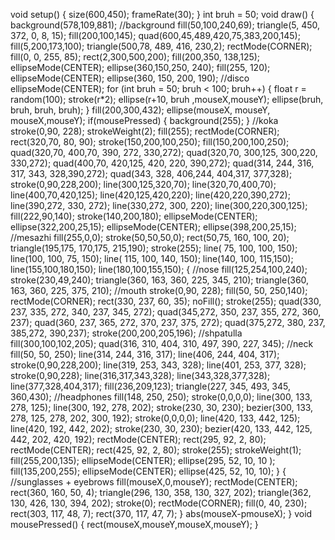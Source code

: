 void setup() {
   size(600,450);
   frameRate(30);
}
int bruh = 50;
void draw() {
   background(578,109,881);
   //background
   fill(50,100,240,69);
   triangle(5, 450, 372, 0, 8, 15);
   fill(200,100,145);
   quad(600,45,489,420,75,383,200,145);
   fill(5,200,173,100);
   triangle(500,78, 489, 416, 230,2);
   rectMode(CORNER);
   fill(0, 0, 255, 85);
   rect(2,300,500,200);
   fill(200,350, 138,125);
   ellipseMode(CENTER);
   ellipse(360,150,250, 240);
   fill(255, 120);
   ellipseMode(CENTER);
   ellipse(360, 150, 200, 190);
   //disco
   ellipseMode(CENTER);
   for (int bruh = 50; bruh < 100; bruh++) {
      float r = random(100);
      stroke(r*2);
      ellipse(r+10, bruh ,mouseX,mouseY);
      ellipse(bruh, bruh, bruh, bruh);
   }
   fill(200,300,432);
   ellipse(mouseX, mouseY, mouseX,mouseY); 
   if(mousePressed) {
      background(255);
   }
   //koka
   stroke(0,90, 228);
   strokeWeight(2);
   fill(255);
   rectMode(CORNER);
   rect(320,70, 80, 90);
   stroke(150,200,100,250);
   fill(150,200,100,250);
   quad(320,70, 400,70, 390, 272, 330,272);
   quad(320,70, 300,125, 300,220, 330,272);
   quad(400,70, 420,125, 420, 220, 390,272);
   quad(314, 244, 316, 317, 343, 328,390,272);
   quad(343, 328, 406,244, 404,317, 377,328);
   stroke(0,90,228,200);
   line(300,125,320,70);
   line(320,70,400,70);
   line(400,70,420,125);
   line(420,125,420,220);
   line(420,220,390,272);
   line(390,272, 330, 272);
   line(330,272, 300, 220);
   line(300,220,300,125);
   fill(222,90,140);
   stroke(140,200,180);
   ellipseMode(CENTER);
   ellipse(322,200,25,15);
   ellipseMode(CENTER);
   ellipse(398,200,25,15);
   //mesazhi
   fill(255,0,0);
   stroke(50,50,50,0);
   rect(50,75, 160, 100, 20);
   triangle(195,175, 170,175, 215,190);
   stroke(255);
   line( 75, 100, 100, 150);
   line(100, 100, 75, 150);
   line( 115, 100, 140, 150);
   line(140, 100, 115,150);
   line(155,100,180,150);
   line(180,100,155,150);
   {
      //nose
      fill(125,254,100,240);
      stroke(230,49,240);
      triangle(360, 163, 360, 225, 345, 210);
      triangle(360, 163, 360, 225, 375, 210);
      //mouth
      stroke(0,90, 228);
      fill(50, 50, 250,140);
      rectMode(CORNER);
      rect(330, 237, 60, 35);
      noFill();
      stroke(255);
      quad(330, 237, 335, 272, 340, 237, 345, 272);
      quad(345,272, 350, 237, 355, 272, 360, 237);
      quad(360, 237, 365, 272, 370, 237, 375, 272);
      quad(375,272, 380, 237, 385,272, 390,237);
      stroke(200,200,205,196);
      //shpatulla
      fill(300,100,102,205);
      quad(316, 310, 404, 310, 497, 390, 227, 345);
      //neck
      fill(50, 50, 250);
      line(314, 244, 316, 317);
      line(406, 244, 404, 317);
      stroke(0,90,228,200);
      line(319, 253, 343, 328);
      line(401, 253, 377, 328);
      stroke(0,90,228);
      line(316,317,343,328);
      line(343,328,377,328);
      line(377,328,404,317);
      fill(236,209,123);
      triangle(227, 345, 493, 345, 360,430);
      //headphones
      fill(148, 250, 250);
      stroke(0,0,0,0);
      line(300, 133, 278, 125);
      line(300, 192, 278, 202);
      stroke(230, 30, 230);
      bezier(300, 133, 278, 125, 278, 202, 300, 192);
      stroke(0,0,0,0);
      line(420, 133, 442, 125);
      line(420, 192, 442, 202);
      stroke(230, 30, 230);
      bezier(420, 133, 442, 125, 442, 202, 420, 192);
      rectMode(CENTER);
      rect(295, 92, 2, 80);
      rectMode(CENTER);
      rect(425, 92, 2, 80);
      stroke(255);
      strokeWeight(1);
      fill(255,200,135);
      ellipseMode(CENTER);
      ellipse(295, 52, 10, 10 );
      fill(135,200,255);
      ellipseMode(CENTER);
      ellipse(425, 52, 10, 10);
   }
   {
      //sunglasses + eyebrows
      fill(mouseX,0,mouseY);
      rectMode(CENTER);
      rect(360, 160, 50, 4);
      triangle(296, 130, 358, 130, 327, 202);
      triangle(362, 130, 426, 130, 394, 202);
      stroke(0);
      rectMode(CORNER);
      fill(0, 40, 230);
      rect(303, 117, 48, 7);
      rect(370, 117, 47, 7);
   }
   abs(mouseX-pmouseX);
}
void mousePressed() {
   rect(mouseX,mouseY,mouseX,mouseY);
}